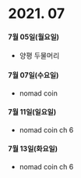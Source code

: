 # 2021. 07

#### 7월 05일(월요일)

- 양평 두물머리

#### 7월 07일(수요일)

- nomad coin

#### 7월 11일(일요일)

- nomad coin ch 6

#### 7월 13일(화요일)

- nomad coin ch 6

